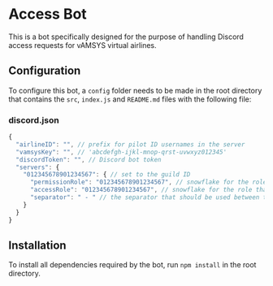 # Access Bot
This is a bot specifically designed for the purpose of handling Discord access requests for vAMSYS virtual airlines.

## Configuration
To configure this bot, a `config` folder needs to be made in the root directory that contains the `src`, `index.js` and `README.md` files with the following file:

### discord.json
```js
{
  "airlineID": "", // prefix for pilot ID usernames in the server
  "vamsysKey": "", // 'abcdefgh-ijkl-mnop-qrst-uvwxyz012345'
  "discordToken": "", // Discord bot token
  "servers": {
    "012345678901234567": { // set to the guild ID
      "permissionRole": "012345678901234567", // snowflake for the role that slash commands should be restricted to
      "accessRole": "012345678901234567", // snowflake for the role that should be assigned to users that have requested access
      "separator": " - " // the separator that should be used between the name and pilot ID in nicknames
    }
  }
}
```

## Installation
To install all dependencies required by the bot, run `npm install` in the root directory.
